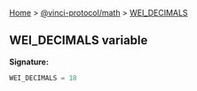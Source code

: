 [Home](./index.md) &gt; [@vinci-protocol/math](./math.md) &gt; [WEI_DECIMALS](./math.wei_decimals.md)

## WEI_DECIMALS variable

<b>Signature:</b>

```typescript
WEI_DECIMALS = 18
```
